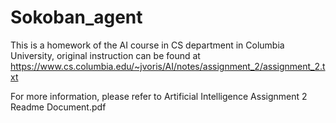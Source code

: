 Sokoban_agent
===============
This is a homework of the AI course in CS department in Columbia University,
original instruction can be found at https://www.cs.columbia.edu/~jvoris/AI/notes/assignment_2/assignment_2.txt

For more information, please refer to Artificial Intelligence Assignment 2 Readme Document.pdf
 
